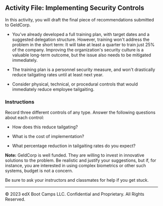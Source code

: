 ## Activity File: Implementing Security Controls

In this activity, you will draft the final piece of recommendations submitted to GeldCorp.

- You've already developed a full training plan, with target dates and a suggested delegation structure. However, training won't address the problem in the short term: It will take at least a quarter to train just 25% of the company. Improving the organization's security culture is a valuable long-term outcome, but the issue also needs to be mitigated immediately.

- The training plan is a personnel security measure, and won't drastically reduce tailgating rates until at least next year. 

- Consider physical, technical, or procedural controls that would immediately reduce employee tailgaiting.

### Instructions

Record three different controls of any type. Answer the following questions about each control:

  - How does this reduce tailgating?

  - What is the cost of implementation?

  - What percentage reduction in tailgaiting rates do you expect?

**Note:** GeldCorp is well funded. They are willing to invest in innovative solutions to the problem. Be realistic and justify your suggestions, but if, for instance, you are interested in using complex biometrics or other such systems, budget is not a concern.

Be sure to ask your instructors and classmates for help if you get stuck.

---
© 2023 edX Boot Camps LLC. Confidential and Proprietary. All Rights Reserved.
